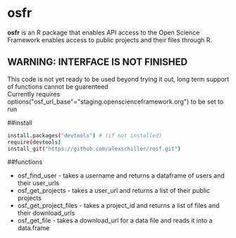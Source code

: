 osfr
====

<b>osfr</b> is an R package that enables API access to the Open Science Framework
enables access to public projects and their files through R.

## WARNING: INTERFACE IS NOT FINISHED

This code is not yet ready to be used beyond trying it out, long term support of functions cannot be guarenteed
<br>Currently requires options("osf_url_base"="staging.openscienceframework.org") to be set to run

##install

```bash
install.packages("devtools") # (if not installed)
require(devtools)
install_git("https://github.com/alexschiller/rosf.git")
```

##functions
- osf_find_user - takes a username and returns a dataframe of users and their user_urls
- osf_get_projects - takes a user_url and returns a list of their public projects
- osf_get_project_files - takes a project_id and returns a list of files and their download_urls
- osf_get_file - takes a download_url for a data file and reads it into a data.frame
